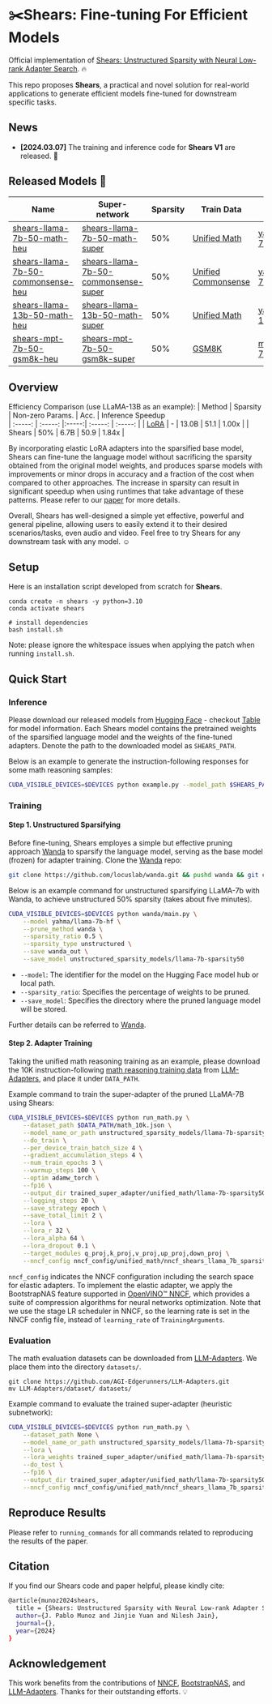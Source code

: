 # :scissors:Shears: Fine-tuning For Efficient Models

Official implementation of [Shears: Unstructured Sparsity with Neural Low-rank Adapter Search](). :fire:

This repo proposes **Shears**, a practical and novel solution for real-world applications to generate efficient models fine-tuned for downstream specific tasks.

## News
- **[2024.03.07]**  The training and inference code for **Shears V1** are released. :tada:

## Released Models 🤗

| Name                                                                                                                 | Super-network                                                                                                       | Sparsity                                               | Train Data                                                         | Base Model
|----------------------------------------------------------------------------------------------------------------------|---------------------------------------------------------------------------------------------------------------------| ------------------------------------------------------ | ------------------------------------------------------------ | ------- | 
| [shears-llama-7b-50-math-heu](https://huggingface.co/IntelLabs/shears-llama-7b-50-math-heu) | [shears-llama-7b-50-math-super](https://huggingface.co/IntelLabs/shears-llama-7b-50-math-super)             | 50%           | [Unified Math](https://github.com/AGI-Edgerunners/LLM-Adapters/blob/main/ft-training_set/math_10k.json)         | [yahma/llama-7b-hf](https://huggingface.co/yahma/llama-7b-hf)
| [shears-llama-7b-50-commonsense-heu](https://huggingface.co/IntelLabs/shears-llama-7b-50-commonsense-heu) | [shears-llama-7b-50-commonsense-super](https://huggingface.co/IntelLabs/shears-llama-7b-50-commonsense-super) | 50%                                                                               | [Unified Commonsense](https://github.com/AGI-Edgerunners/LLM-Adapters/blob/main/ft-training_set/commonsense_170k.json) | [yahma/llama-7b-hf](https://huggingface.co/yahma/llama-7b-hf)
| [shears-llama-13b-50-math-heu](https://huggingface.co/IntelLabs/shears-llama-13b-50-math-heu) | [shears-llama-13b-50-math-super](https://huggingface.co/IntelLabs/shears-llama-13b-50-math-super)             | 50%                                                                                      | [Unified Math](https://github.com/AGI-Edgerunners/LLM-Adapters/blob/main/ft-training_set/math_10k.json)      |  [yahma/llama-13b-hf](https://huggingface.co/yahma/llama-13b-hf)
| [shears-mpt-7b-50-gsm8k-heu](https://huggingface.co/IntelLabs/shears-mpt-7b-50-gsm8k-heu) | [shears-mpt-7b-50-gsm8k-super](https://huggingface.co/IntelLabs/shears-mpt-7b-50-gsm8k-super)                 | 50%                                                                                      | [GSM8K](https://huggingface.co/datasets/gsm8k)              | [mosaicml/mpt-7b](https://huggingface.co/mosaicml/mpt-7b)

## Overview

Efficiency Comparison (use LLaMA-13B as an example):
|  Method | Sparsity | Non-zero Params. | Acc. | Inference Speedup  
| :-----: | :-----: |:-----:| :-----: | :-----: |
|  [LoRA](https://github.com/microsoft/LoRA) | - | 13.0B | 51.1 | 1.00x |
| Shears | 50% | 6.7B | 50.9 | 1.84x |

By incorporating elastic LoRA adapters into the sparsified base model, Shears can fine-tune the language model without sacrificing the sparsity obtained from the original model weights, and produces sparse models with improvements or minor drops in accuracy and a fraction of the cost when compared to other approaches. The increase in sparsity can result in significant speedup when using runtimes that take advantage of these patterns. Please refer to our [paper]() for more details.

Overall, Shears has well-designed a simple yet effective, powerful and general pipeline, allowing users to easily extend it to their desired scenarios/tasks, even audio and video. Feel free to try Shears for any downstream task with any model. :relaxed:

## Setup

Here is an installation script developed from scratch for **Shears**.

```
conda create -n shears -y python=3.10
conda activate shears

# install dependencies
bash install.sh
```
Note: please ignore the whitespace issues when applying the patch when running `install.sh`.

## Quick Start

### Inference

Please download our released models from [Hugging Face](https://huggingface.co/IntelLabs) - checkout [Table](#released-models-) for model information. 
Each Shears model contains the pretrained weights of the sparsified language model and the weights of the fine-tuned adapters.
Denote the path to the downloaded model as `SHEARS_PATH`.

Below is an example to generate the instruction-following responses for some math reasoning samples:
```bash
CUDA_VISIBLE_DEVICES=$DEVICES python example.py --model_path $SHEARS_PATH
```

### Training

#### Step 1. Unstructured Sparsifying

Before fine-tuning, Shears employes a simple but effective pruning approach [Wanda](https://arxiv.org/abs/2306.11695) to sparsify the language model, serving as the base model (frozen) for adapter training.
Clone the [Wanda](https://github.com/locuslab/wanda) repo:

```bash
git clone https://github.com/locuslab/wanda.git && pushd wanda && git checkout 8e8fc87 && popd
```

Below is an example command for unstructured sparsifying LLaMA-7b with Wanda, to achieve unstructured 50% sparsity (takes about five minutes).
```bash
CUDA_VISIBLE_DEVICES=$DEVICES python wanda/main.py \
    --model yahma/llama-7b-hf \
    --prune_method wanda \
    --sparsity_ratio 0.5 \
    --sparsity_type unstructured \
    --save wanda_out \
    --save_model unstructured_sparsity_models/llama-7b-sparsity50
```
- `--model`: The identifier for the model on the Hugging Face model hub or local path.
- `--sparsity_ratio`: Specifies the percentage of weights to be pruned.
- `--save_model`: Specifies the directory where the pruned language model will be stored.

Further details can be referred to [Wanda](https://github.com/locuslab/wanda).

#### Step 2. Adapter Training

Taking the unified math reasoning training as an example, please download the 10K instruction-following [math reasoning training data](https://github.com/AGI-Edgerunners/LLM-Adapters/blob/main/ft-training_set/math_10k.json) from [LLM-Adapters](https://github.com/AGI-Edgerunners/LLM-Adapters), and place it under `DATA_PATH`. 

Example command to train the super-adapter of the pruned LLaMA-7B using Shears:

```bash
CUDA_VISIBLE_DEVICES=$DEVICES python run_math.py \
    --dataset_path $DATA_PATH/math_10k.json \
    --model_name_or_path unstructured_sparsity_models/llama-7b-sparsity50 \
    --do_train \
    --per_device_train_batch_size 4 \
    --gradient_accumulation_steps 4 \
    --num_train_epochs 3 \
    --warmup_steps 100 \
    --optim adamw_torch \
    --fp16 \
    --output_dir trained_super_adapter/unified_math/llama-7b-sparsity50-shears-math-adapter \
    --logging_steps 20 \
    --save_strategy epoch \
    --save_total_limit 2 \
    --lora \
    --lora_r 32 \
    --lora_alpha 64 \
    --lora_dropout 0.1 \
    --target_modules q_proj,k_proj,v_proj,up_proj,down_proj \
    --nncf_config nncf_config/unified_math/nncf_shears_llama_7b_sparsity50.json
```

`nncf_config` indicates the NNCF configuration including the search space for elastic adapters.
To implement the elastic adapter, we apply the BootstrapNAS feature supported in [OpenVINO™ NNCF](https://github.com/openvinotoolkit/nncf), which provides a suite of compression algorithms for neural networks optimization.
Note that we use the stage LR scheduler in NNCF, so the learning rate is set in the NNCF config file, instead of `learning_rate` of `TrainingArguments`.

### Evaluation

The math evaluation datasets can be downloaded from [LLM-Adapters](https://github.com/AGI-Edgerunners/LLM-Adapters).
We place them into the directory `datasets/`.
```
git clone https://github.com/AGI-Edgerunners/LLM-Adapters.git
mv LLM-Adapters/dataset/ datasets/ 
```

Example command to evaluate the trained super-adapter (heuristic subnetwork):

```bash
CUDA_VISIBLE_DEVICES=$DEVICES python run_math.py \
    --dataset_path None \
    --model_name_or_path unstructured_sparsity_models/llama-7b-sparsity50 \
    --lora \
    --lora_weights trained_super_adapter/unified_math/llama-7b-sparsity50-shears-math-adapter \
    --do_test \
    --fp16 \
    --output_dir trained_super_adapter/unified_math/llama-7b-sparsity50-shears-math-adapter/results \
    --nncf_config nncf_config/unified_math/nncf_shears_llama_7b_sparsity50.json
```

## Reproduce Results

Please refer to `running_commands` for all commands related to reproducing the results of the paper.

## Citation
If you find our Shears code and paper helpful, please kindly cite:
```bash
@article{munoz2024shears,
  title = {Shears: Unstructured Sparsity with Neural Low-rank Adapter Search},
  author={J. Pablo Munoz and Jinjie Yuan and Nilesh Jain},
  journal={},
  year={2024}
}
```

## Acknowledgement
This work benefits from the contributions of [NNCF](https://github.com/openvinotoolkit/nncf), [BootstrapNAS](https://github.com/jpablomch/bootstrapnas), and [LLM-Adapters](https://github.com/AGI-Edgerunners/LLM-Adapters). Thanks for their outstanding efforts. :bulb:
